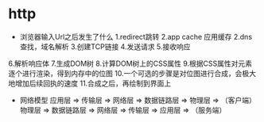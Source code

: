 # http

- 浏览器输入Url之后发生了什么
1.redirect跳转
2.app cache 应用缓存
2.dns查找，域名解析
3.创建TCP链接
4.发送请求
5.接收响应

6.解析响应体
7.生成DOM树
8.计算DOM树上的CSS属性
9.根据CSS属性对元素逐个进行渲染，得到内存中的位图
10.一个可选的步骤是对位图进行合成，会极大地增加后续回执的速度
11.合成之后，再绘制到界面上

- 网络模型
应用层 => 传输层 => 网络层 => 数据链路层 =>  物理层 => （客户端）
物理层 => 数据链路层 => 网络层 => 传输层 => 应用层 =>  （服务端）

